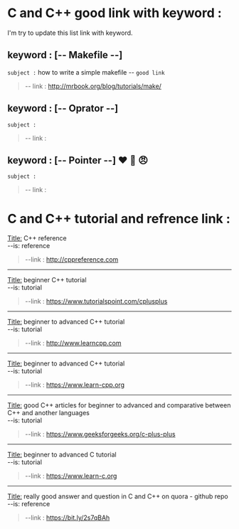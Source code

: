 # C and C++ good link with keyword :
I'm try to update this list link with keyword.

 

 ## keyword : [-- Makefile --] 
`subject :` how to write a simple makefile  -- `good link`   
>-- link :  http://mrbook.org/blog/tutorials/make/



## keyword : [-- Oprator --] 
`subject :`  
>-- link : 


## keyword : [-- Pointer --] :heart: :muscle: :angry:
`subject :`  
>-- link : 




#
# C and C++ tutorial and refrence link :

<Title:> C++ reference  
--is: reference   
>--link : http://cppreference.com

<hr>

<Title:> beginner C++ tutorial  
--is: tutorial  
>--link : https://www.tutorialspoint.com/cplusplus

<hr>

<Title:> beginner to advanced C++ tutorial   
--is: tutorial  
>--link : http://www.learncpp.com

<hr>

<Title:> beginner to advanced C++ tutorial  
--is: tutorial  
>--link : https://www.learn-cpp.org

<hr>

<Title:> good C++ articles for beginner to advanced and comparative between C++ and another languages  
--is: tutorial  
>--link : https://www.geeksforgeeks.org/c-plus-plus  


<hr>

<Title:> beginner to advanced C tutorial  
--is: tutorial  
>--link : https://www.learn-c.org  


<hr>

<Title:> really good answer and question in C and C++ on quora - github repo  
--is: reference  
>--link : https://bit.ly/2s7qBAh  

